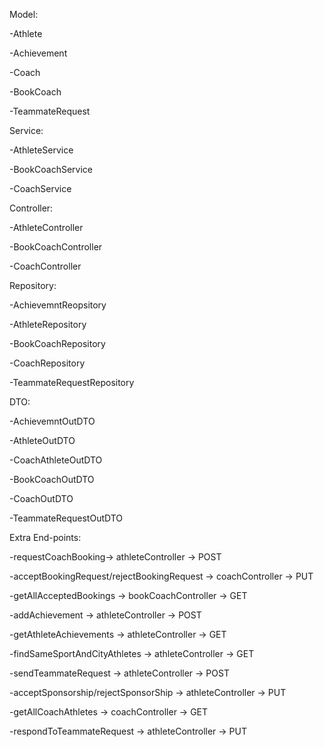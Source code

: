 Model:

-Athlete 

-Achievement 

-Coach

-BookCoach

-TeammateRequest

Service: 

-AthleteService

-BookCoachService

-CoachService

Controller: 

-AthleteController

-BookCoachController

-CoachController

Repository:

-AchievemntReopsitory

-AthleteRepository

-BookCoachRepository

-CoachRepository

-TeammateRequestRepository

DTO:

-AchievemntOutDTO

-AthleteOutDTO

-CoachAthleteOutDTO

-BookCoachOutDTO

-CoachOutDTO

-TeammateRequestOutDTO


Extra End-points:

-requestCoachBooking→ athleteController → POST 

-acceptBookingRequest/rejectBookingRequest → coachController → PUT

-getAllAcceptedBookings → bookCoachController → GET

-addAchievement → athleteController → POST

-getAthleteAchievements → athleteController → GET

-findSameSportAndCityAthletes → athleteController → GET

-sendTeammateRequest → athleteController → POST

-acceptSponsorship/rejectSponsorShip → athleteController → PUT

-getAllCoachAthletes → coachController → GET

-respondToTeammateRequest → athleteController → PUT 

